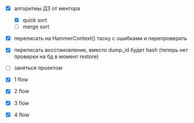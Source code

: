 - [x] алгоритмы ДЗ от ментора
	- [x] quick sort
	- [ ] merge sort

- [x] переписать на HammerContext() таску с ошибками и перепроверить
- [x]  переписать восстановление, вместо dump_id будет hash (теперь нет проверки на бд в момент restore)
- [ ] заняться проектом

- [x] 1 flow
- [x] 2 flow
- [x] 3 flow
- [x] 4 flow